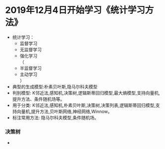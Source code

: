 # 2019年12月4日开始学习《统计学习方法》
- 统计学习：
  - 监督学习  
  - 无监督学习  
  - 强化学习  
  （
  - 半监督学习  
  - 主动学习  
  ）
- 典型的生成模型:朴素贝叶斯,隐马尔科夫模型
- 判别模型: K邻近法,感知机,决策树,逻辑斯蒂回归模型,最大熵模型,支持向量机,提升方法、条件随机场等。  
- 用于分类: K邻近法,感知机,朴素贝叶斯,决策树,决策列表,逻辑斯蒂回归模型,支持向量机,提升方法,贝叶斯网络,神经网络,Winnow。
- 标注常用方法: 隐马尔科夫模型,条件随机场。

### 决策树

- 
